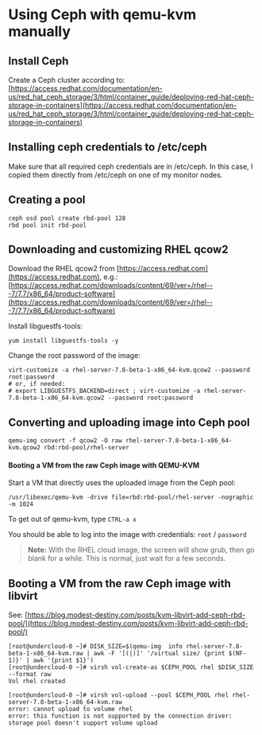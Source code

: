 # Using Ceph with qemu-kvm manually #

## Install Ceph ##

Create a Ceph cluster according to: 
[https://access.redhat.com/documentation/en-us/red_hat_ceph_storage/3/html/container_guide/deploying-red-hat-ceph-storage-in-containers](https://access.redhat.com/documentation/en-us/red_hat_ceph_storage/3/html/container_guide/deploying-red-hat-ceph-storage-in-containers)

## Installing ceph credentials to /etc/ceph ##

Make sure that all required ceph credentials are in /etc/ceph. In this case, I copied them directly from /etc/ceph on one of my monitor nodes.

## Creating a pool ##

~~~
ceph osd pool create rbd-pool 128
rbd pool init rbd-pool
~~~

## Downloading and customizing RHEL qcow2 ##

Download the RHEL qcow2 from [https://access.redhat.com](https://access.redhat.com), e.g.: [https://access.redhat.com/downloads/content/69/ver=/rhel---7/7.7/x86_64/product-software](https://access.redhat.com/downloads/content/69/ver=/rhel---7/7.7/x86_64/product-software)

Install libguestfs-tools:
~~~
yum install libguestfs-tools -y
~~~

Change the root password of the image:
~~~
virt-customize -a rhel-server-7.8-beta-1-x86_64-kvm.qcow2 --password root:password
# or, if needed:
# export LIBGUESTFS_BACKEND=direct ; virt-customize -a rhel-server-7.8-beta-1-x86_64-kvm.qcow2 --password root:password
~~~

## Converting and uploading image into Ceph pool ##

~~~
qemu-img convert -f qcow2 -O raw rhel-server-7.8-beta-1-x86_64-kvm.qcow2 rbd:rbd-pool/rhel-server
~~~

#### Booting a VM from the raw Ceph image with QEMU-KVM ##

Start a VM that directly uses the uploaded image from the Ceph pool:
~~~
/usr/libexec/qemu-kvm -drive file=rbd:rbd-pool/rhel-server -nographic -m 1024
~~~

To get out of qemu-kvm, type `CTRL-a x`

You should be able to log into the image with credentials: `root` / `password`

> **Note:** With the RHEL cloud image, the screen will show grub, then go blank for a while. This is normal, just wait for a few seconds.

## Booting a VM from the raw Ceph image with libvirt ##

See:
[https://blog.modest-destiny.com/posts/kvm-libvirt-add-ceph-rbd-pool/](https://blog.modest-destiny.com/posts/kvm-libvirt-add-ceph-rbd-pool/)

~~~
[root@undercloud-0 ~]# DISK_SIZE=$(qemu-img  info rhel-server-7.8-beta-1-x86_64-kvm.raw | awk -F '[(|)]' '/virtual size/ {print $(NF-1)}' | awk '{print $1}')
[root@undercloud-0 ~]# virsh vol-create-as $CEPH_POOL rhel $DISK_SIZE --format raw
Vol rhel created

[root@undercloud-0 ~]# virsh vol-upload --pool $CEPH_POOL rhel rhel-server-7.8-beta-1-x86_64-kvm.raw
error: cannot upload to volume rhel
error: this function is not supported by the connection driver: storage pool doesn't support volume upload
~~~

